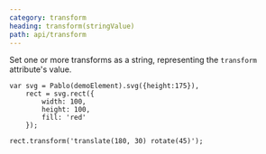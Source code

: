 ```yaml
---
category: transform
heading: transform(stringValue)
path: api/transform
---
```



Set one or more transforms as a string, representing the `transform` attribute's value.

    var svg = Pablo(demoElement).svg({height:175}),
        rect = svg.rect({
            width: 100,
            height: 100,
            fill: 'red'
        });

    rect.transform('translate(180, 30) rotate(45)');


